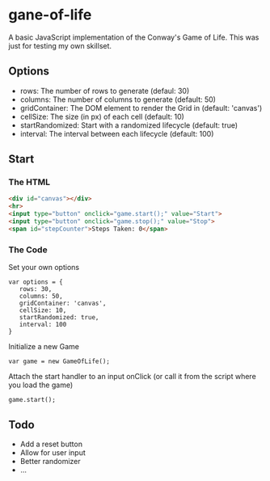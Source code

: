 # gane-of-life

A basic JavaScript implementation of the Conway's Game of Life. This was just for testing my own skillset.

## Options

 - rows: The number of rows to generate (defaul: 30)  
 - columns: The number of columns to generate (default: 50)  
 - gridContainer: The DOM element to render the Grid in (default: 'canvas')  
 - cellSize: The size (in px) of each cell (default: 10)   
 - startRandomized: Start with a randomized lifecycle (default: true)  
 - interval: The interval between each lifecycle (default: 100)  

## Start

### The HTML

```html
<div id="canvas"></div>
<hr>
<input type="button" onclick="game.start();" value="Start">
<input type="button" onclick="game.stop();" value="Stop">
<span id="stepCounter">Steps Taken: 0</span>
```

### The Code

Set your own options

```
var options = {
   rows: 30,
   columns: 50,
   gridContainer: 'canvas',
   cellSize: 10,
   startRandomized: true,
   interval: 100
}
```

Initialize a new Game

```
var game = new GameOfLife();
```

Attach the start handler to an input onClick (or call it from the script where you load the game)

```
game.start();
```

## Todo

 - Add a reset button  
 - Allow for user input  
 - Better randomizer  
 - ...  